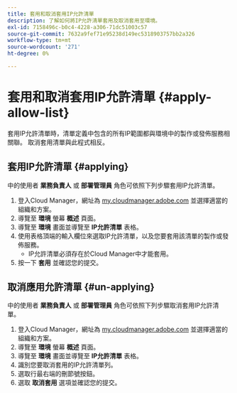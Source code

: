 ```yaml
---
title: 套用和取消套用IP允許清單
description: 了解如何將IP允許清單套用及取消套用至環境。
exl-id: 7158496c-b0c4-4228-a306-71dc51003c57
source-git-commit: 7632a9fef71e95238d149ec5318903757bb2a326
workflow-type: tm+mt
source-wordcount: '271'
ht-degree: 0%

---
```



# 套用和取消套用IP允許清單 {#apply-allow-list}

套用IP允許清單時，清單定義中包含的所有IP範圍都與環境中的製作或發佈服務相關聯。 取消套用清單與此程式相反。

## 套用IP允許清單 {#applying}

中的使用者 **業務負責人** 或 **部署管理員** 角色可依照下列步驟套用IP允許清單。

1. 登入Cloud Manager，網址為 [my.cloudmanager.adobe.com](https://my.cloudmanager.adobe.com/) 並選擇適當的組織和方案。
1. 導覽至 **環境** 螢幕 **概述** 頁面。
1. 導覽至 **環境** 畫面並導覽至 **IP允許清單** 表格。
1. 使用表格頂端的輸入欄位來選取IP允許清單，以及您要套用該清單的製作或發佈服務。
   * IP允許清單必須存在於Cloud Manager中才能套用。
1. 按一下 **套用** 並確認您的提交。

## 取消應用允許清單 {#un-applying}

中的使用者 **業務負責人** 或 **部署管理員** 角色可依照下列步驟取消套用IP允許清單。

1. 登入Cloud Manager，網址為 [my.cloudmanager.adobe.com](https://my.cloudmanager.adobe.com/) 並選擇適當的組織和方案。
1. 導覽至 **環境** 螢幕 **概述** 頁面。
1. 導覽至 **環境** 畫面並導覽至 **IP允許清單** 表格。
1. 識別您要取消套用的IP允許清單列。
1. 選取行最右端的刪節號按鈕。
1. 選取 **取消套用** 選項並確認您的提交。
